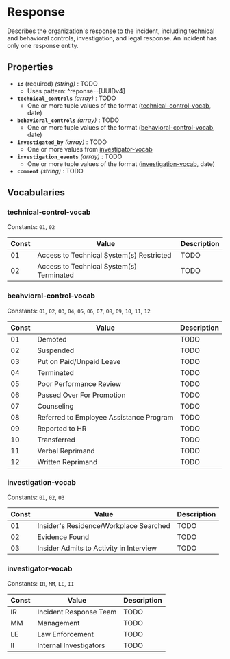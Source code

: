# Response

Describes the organization's response to the incident, including technical and behavioral controls, investigation, and legal response. An incident has only one response entity.

## Properties

- **`id`** (required) *(string)* : TODO
	- Uses pattern: ^reponse--[UUIDv4]
- **`technical_controls`** *(array)* : TODO
	- One or more tuple values of the format ([technical-control-vocab](#technical-control-vocab), date)
- **`behavioral_controls`** *(array)* : TODO
	- One or more tuple values of the format ([behavioral-control-vocab](#behavioral-control-vocab), date)
- **`investigated_by`** *(array)* : TODO
	- One or more values from [investigator-vocab](#investigator-vocab)
- **`investigation_events`** *(array)* : TODO
	- One or more tuple values of the format ([investigation-vocab](#investigation-vocab), date)
- **`comment`** *(string)* : TODO

## Vocabularies

### technical-control-vocab

Constants: `01`, `02`

| Const | Value | Description |
| --- | --- | --- |
| 01 | Access to Technical System(s) Restricted | TODO|
| 02 | Access to Technical System(s) Terminated | TODO|

### beahvioral-control-vocab

Constants: `01`, `02`, `03`, `04`, `05`, `06`, `07`, `08`, `09`, `10`, `11`, `12`

| Const | Value | Description |
| --- | --- | --- |
| 01 | Demoted | TODO|
| 02 | Suspended | TODO|
| 03 | Put on Paid/Unpaid Leave | TODO|
| 04 | Terminated | TODO|
| 05 | Poor Performance Review | TODO|
| 06 | Passed Over For Promotion | TODO|
| 07 | Counseling | TODO|
| 08 | Referred to Employee Assistance Program | TODO|
| 09 | Reported to HR | TODO|
| 10 | Transferred | TODO|
| 11 | Verbal Reprimand | TODO|
| 12 | Written Reprimand | TODO|

### investigation-vocab

Constants: `01`, `02`, `03`

| Const | Value | Description |
| --- | --- | --- |
| 01 | Insider's Residence/Workplace Searched | TODO|
| 02 | Evidence Found | TODO|
| 03 | Insider Admits to Activity in Interview | TODO|

### investigator-vocab

Constants: `IR`, `MM`, `LE`, `II`

| Const | Value | Description |
| --- | --- | --- |
| IR | Incident Response Team | TODO|
| MM | Management | TODO|
| LE | Law Enforcement | TODO|
| II | Internal Investigators | TODO|
